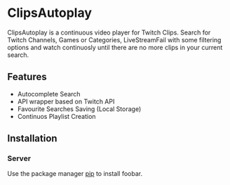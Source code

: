 # ClipsAutoplay

ClipsAutoplay is a continuous video player for Twitch Clips.
Search for Twitch Channels, Games or Categories, LiveStreamFail with some filtering options and watch continuosly until there are no more clips in your current search.

## Features

- Autocomplete Search
- API wrapper based on Twitch API
- Favourite Searches Saving (Local Storage)
- Continuos Playlist Creation

## Installation

### Server

Use the package manager [pip](https://pip.pypa.io/en/stable/) to install foobar.
